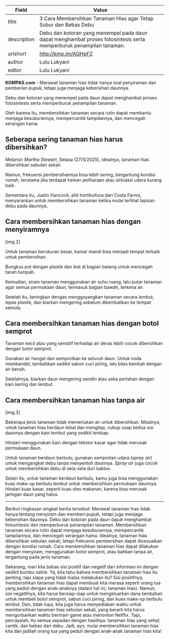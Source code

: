 | Field       | Value                                                       |
|-------------|-------------------------------------------------------------|
| title       | 3 Cara Membersihkan Tanaman Hias agar Tetap Subur dan Bebas Debu |
| description | Debu dan kotoran yang menempel pada daun dapat menghambat proses fotosintesis serta memperburuk penampilan tanaman.  |
| urlshort    | http://kmp.im/AGHpFZ |
| author      | Lulu Lukyani |
| editor      | Lulu Lukyani |

**KOMPAS.com** - Merawat tanaman hias tidak hanya soal penyiraman dan pemberian pupuk, tetapi juga menjaga kebersihan daunnya. 

Debu dan kotoran yang menempel pada daun dapat menghambat proses fotosintesis serta memperburuk penampilan tanaman. 

Oleh karena itu, membersihkan tanaman secara rutin dapat membantu menjaga kesuburannya, mempercantik tampilannya, dan mencegah serangan hama. 

## Seberapa sering tanaman hias harus dibersihkan?

Melansir *Martha Stewart*, Selasa (27/5/2025), idealnya, tanaman hias dibersihkan sebulan sekali.

Namun, frekuensi pembersihannya bisa lebih sering, bergantung kondisi rumah, terutama jika terdapat hewan peliharaan atau sirkulasi udara kurang baik.

Sementara itu, Justin Hancock, ahli hortikultura dari Costa Farms, menyarankan untuk membersihkan tanaman ketika mulai terlihat lapisan debu pada daunnya.

## Cara membersihkan tanaman hias dengan menyiramnya 

\[img.2\]

Untuk tanaman berukuran besar, kamar mandi bisa menjadi tempat terbaik untuk pembersihan. 

Bungkus pot dengan plastik dan ikat di bagian batang untuk mencegah tanah tumpah. 

Kemudian, siram tanaman menggunakan air suhu ruang, lalu putar tanaman agar semua permukaan daun, termasuk bagian bawah, terkena air. 

Setelah itu, keringkan dengan menggoyangkan tanaman secara lembut, lepas plastik, dan biarkan mengering sebelum dikembalikan ke tempat semula.

## Cara membersihkan tanaman hias dengan botol semprot 

Tanaman kecil atau yang sensitif terhadap air deras lebih cocok dibersihkan dengan botol semprot.

Gunakan air hangat dan semprotkan ke seluruh daun. Untuk noda membandel, tambahkan sedikit sabun cuci piring, lalu bilas kembali dengan air bersih. 

Setelahnya, biarkan daun mengering sendiri atau seka perlahan dengan kain kering dan lembut.

## Cara membersihkan tanaman hias tanpa air

\[img.3\]

Beberapa jenis tanaman tidak memerlukan air untuk dibersihkan. Misalnya, untuk tanaman hias berdaun tebal dan mengilap, cukup usap kedua sisi daunnya dengan kain lembut yang sedikit lembap. 

Hindari menggunakan kain dengan tekstur kasar agar tidak merusak permukaan daun. 

Untuk tanaman berdaun berbulu, gunakan semprotan udara (*spray air*) untuk mengangkat debu tanpa menyentuh daunnya. *Spray air* juga cocok untuk membersihkan debu di sela-sela duri kaktus.

Selain itu, untuk tanaman berdaun berbulu, kamu juga bisa menggunakan kuas make-up berbulu lembut untuk membersihkan permukaan daunnya. Hindari kuas kasar, seperti kuas oles makanan, karena bisa merusak jaringan daun yang halus.

---
Berikut ringkasan singkat berita tersebut: Merawat tanaman hias tidak hanya tentang menyiram dan memberi pupuk, tetapi juga menjaga kebersihan daunnya. Debu dan kotoran pada daun dapat menghambat fotosintesis dan memperburuk penampilan tanaman. Membersihkan tanaman secara rutin dapat menjaga kesuburannya, mempercantik tampilannya, dan mencegah serangan hama. Idealnya, tanaman hias dibersihkan sebulan sekali, tetapi frekuensi pembersihan dapat disesuaikan dengan kondisi rumah. Cara membersihkan tanaman hias dapat dilakukan dengan menyiram, menggunakan botol semprot, atau bahkan tanpa air, tergantung pada jenis tanaman.

Sekarang, mari kita bahas sisi positif dan negatif dari informasi ini dengan sedikit bumbu satire. Ya, kita tahu bahwa membersihkan tanaman hias itu penting, tapi siapa yang tidak malas melakukan itu? Sisi positifnya, membersihkan tanaman hias dapat membuat kita merasa seperti orang tua yang peduli dengan anak-anaknya (dalam hal ini, tanaman hias). Namun, sisi negatifnya, kita harus bersiap-siap untuk mengeluarkan dana tambahan untuk membeli botol semprot, sabun cuci piring, dan kuas make-up berbulu lembut. Dan, tidak lupa, kita juga harus menyediakan waktu untuk membersihkan tanaman hias sebulan sekali, yang berarti kita harus mengorbankan waktu bermain game atau menonton Netflix. Tapi, percayalah, itu semua sepadan dengan hasilnya: tanaman hias yang sehat, cantik, dan bebas dari debu. Jadi, ayo, mulai membersihkan tanaman hias kita dan jadilah orang tua yang peduli dengan anak-anak tanaman hias kita!
